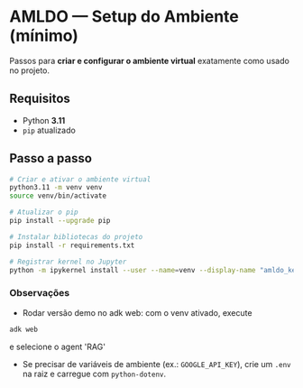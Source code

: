 # AMLDO — Setup do Ambiente (mínimo)

Passos para **criar e configurar o ambiente virtual** exatamente como usado no projeto.

## Requisitos
- Python **3.11**
- `pip` atualizado

## Passo a passo

```bash
# Criar e ativar o ambiente virtual
python3.11 -m venv venv
source venv/bin/activate

# Atualizar o pip
pip install --upgrade pip

# Instalar bibliotecas do projeto
pip install -r requirements.txt

# Registrar kernel no Jupyter
python -m ipykernel install --user --name=venv --display-name "amldo_kernel"
```

### Observações
- Rodar versão demo no adk web: com o venv ativado, execute
```bash
adk web
```
e selecione o agent 'RAG'
- Se precisar de variáveis de ambiente (ex.: `GOOGLE_API_KEY`), crie um `.env` na raiz e carregue com `python-dotenv`.

